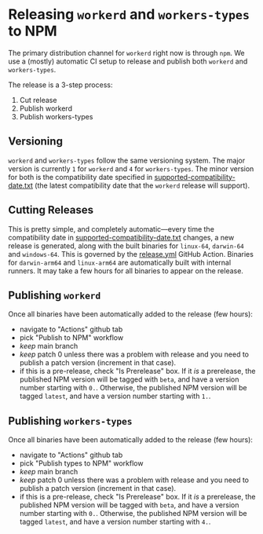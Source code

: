 # Releasing `workerd` and `workers-types` to NPM

The primary distribution channel for `workerd` right now is through `npm`. We use a (mostly) automatic CI setup to release and publish both `workerd` and `workers-types`.

The release is a 3-step process:
1. Cut release
2. Publish workerd
3. Publish workers-types

## Versioning

`workerd` and `workers-types` follow the same versioning system. The major version is currently `1` for `workerd` and `4` for `workers-types`. The minor version for both is the compatibility date specified in [supported-compatibility-date.txt](src/workerd/io/supported-compatibility-date.txt) (the latest compatibility date that the `workerd` release will support).

## Cutting Releases

This is pretty simple, and completely automatic—every time the compatibility date in [supported-compatibility-date.txt](src/workerd/io/supported-compatibility-date.txt) changes, a new release is generated, along with the built binaries for `linux-64`, `darwin-64` and `windows-64`. This is governed by the [release.yml](.github/workflows/release.yml) GitHub Action. Binaries for `darwin-arm64` and `linux-arm64` are automatically built with internal runners. It may take a few hours for all binaries to appear on the release.

## Publishing `workerd`

Once all binaries have been automatically added to the release (few hours):

- navigate to "Actions" github tab
- pick "Publish to NPM" workflow
- *keep* main branch
- *keep* patch 0 unless there was a problem with release and you need to publish a patch version (increment in that case).
- if this is a pre-release, check "Is Prerelease" box. If it _is_ a prerelease, the published NPM version will be tagged with `beta`, and have a version number starting with `0.`. Otherwise, the published NPM version will be tagged `latest`, and have a version number starting with `1.`.

## Publishing `workers-types`

Once all binaries have been automatically added to the release (few hours):

- navigate to "Actions" github tab
- pick "Publish types to NPM" workflow
- *keep* main branch
- *keep* patch 0 unless there was a problem with release and you need to publish a patch version (increment in that case).
- if this is a pre-release, check "Is Prerelease" box. If it _is_ a prerelease, the published NPM version will be tagged with `beta`, and have a version number starting with `0.`.  Otherwise, the published NPM version will be tagged `latest`, and have a version number starting with `4.`.
